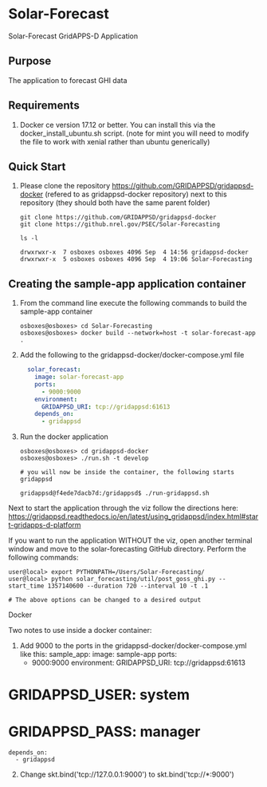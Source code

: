 # Solar-Forecast
Solar-Forecast GridAPPS-D Application
## Purpose

The application to forecast GHI data

## Requirements

1. Docker ce version 17.12 or better.  You can install this via the docker_install_ubuntu.sh script.  (note for mint you will need to modify the file to work with xenial rather than ubuntu generically)

## Quick Start

1. Please clone the repository <https://github.com/GRIDAPPSD/gridappsd-docker> (refered to as gridappsd-docker repository) next to this repository (they should both have the same parent folder)

    ```console
    git clone https://github.com/GRIDAPPSD/gridappsd-docker
    git clone https://github.nrel.gov/PSEC/Solar-Forecasting
    
    ls -l
    
    drwxrwxr-x  7 osboxes osboxes 4096 Sep  4 14:56 gridappsd-docker
    drwxrwxr-x  5 osboxes osboxes 4096 Sep  4 19:06 Solar-Forecasting

    ```

## Creating the sample-app application container

1.  From the command line execute the following commands to build the sample-app container

    ```console
    osboxes@osboxes> cd Solar-Forecasting
    osboxes@osboxes> docker build --network=host -t solar-forecast-app .
    ```

1.  Add the following to the gridappsd-docker/docker-compose.yml file

    ```` yaml
      solar_forecast:
        image: solar-forecast-app
        ports:
          - 9000:9000
        environment:
          GRIDAPPSD_URI: tcp://gridappsd:61613
        depends_on:
          - gridappsd
    ````

1.  Run the docker application 

    ```` console
    osboxes@osboxes> cd gridappsd-docker
    osboxes@osboxes> ./run.sh -t develop
    
    # you will now be inside the container, the following starts gridappsd
    
    gridappsd@f4ede7dacb7d:/gridappsd$ ./run-gridappsd.sh
    
    ````

Next to start the application through the viz follow the directions here: https://gridappsd.readthedocs.io/en/latest/using_gridappsd/index.html#start-gridapps-d-platform

If you want to run the application WITHOUT the viz, open another terminal window and move to the solar-forecasting GitHub directory. Perform the following commands:

```` console
user@local> export PYTHONPATH=/Users/Solar-Forecasting/
user@local> python solar_forecasting/util/post_goss_ghi.py --start_time 1357140600 --duration 720 --interval 10 -t .1

# The above options can be changed to a desired output

````

Docker

Two notes to use inside a docker container:
1. Add 9000 to the ports in the gridappsd-docker/docker-compose.yml like this:
  sample_app:
    image: sample-app
    ports:
      - 9000:9000
    environment:
      GRIDAPPSD_URI: tcp://gridappsd:61613
  #    GRIDAPPSD_USER: system
  #    GRIDAPPSD_PASS: manager
    depends_on:
      - gridappsd

2. Change  skt.bind('tcp://127.0.0.1:9000') to skt.bind('tcp://*:9000')
